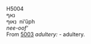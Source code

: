 <body>
  <p>H5004<br>  נאף  <br> נִאוּף  ‎  ni‘ûph  <br><i>nee-oof‘ </i><br>From <a href="h5003.htm">5003</a>  <i>adultery: - </i>adultery.<br></p>
 </body>